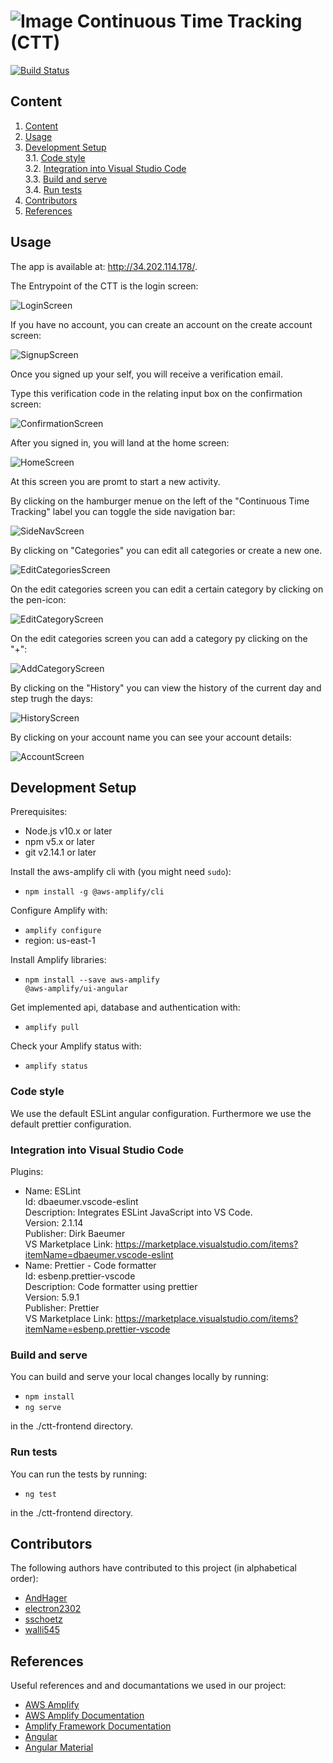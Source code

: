 # ![Image](./docs/cttIcon.svg) Continuous Time Tracking (CTT)

[![Build Status](https://drone.dev.sart.solutions/api/badges/electron2302/continuous-time-tracking/status.svg?ref=refs/heads/develop)](https://drone.dev.sart.solutions/electron2302/continuous-time-tracking)

## Content

1. [Content](##Content)
2. [Usage](##Usage)
3. [Development Setup](##Development-Setup)  
   3.1. [Code style](###Code-style)  
   3.2. [Integration into Visual Studio Code](###Integration-into-Visual-Studio-Code)  
   3.3. [Build and serve](###Build-and-serve)  
   3.4. [Run tests](###Run-tests)
4. [Contributors](##Contributors)
5. [References](##References)

## Usage

The app is available at: http://34.202.114.178/.

The Entrypoint of the CTT is the login screen:

![LoginScreen](./docs/LoginScreen.png)

If you have no account, you can create an account on the create account screen:

![SignupScreen](./docs/SignupScreen.png)

Once you signed up your self, you will receive a verification email.

Type this verification code in the relating input box on the confirmation screen:

![ConfirmationScreen](./docs/ConfirmationScreen.png)

After you signed in, you will land at the home screen:

![HomeScreen](./docs/HomeScreen.png)

At this screen you are promt to start a new activity.

By clicking on the hamburger menue on the left of the "Continuous Time Tracking" label you can toggle the side navigation bar:

![SideNavScreen](./docs/SideNavScreen.png)

By clicking on "Categories" you can edit all categories or create a new one.

![EditCategoriesScreen](./docs/EditCategoriesScreen.png)

On the edit categories screen you can edit a certain category by clicking on the pen-icon:

![EditCategoryScreen](./docs/EditCategoryScreen.png)

On the edit categories screen you can add a category py clicking on the "+":

![AddCategoryScreen](./docs/AddCategoryScreen.png)

By clicking on the "History" you can view the history of the current day and step trugh the days:

![HistoryScreen](./docs/HistoryScreen.png)

By clicking on your account name you can see your account details:

![AccountScreen](./docs/AccountScreen.png)

## Development Setup

Prerequisites:

- Node.js v10.x or later
- npm v5.x or later
- git v2.14.1 or later

Install the aws-amplify cli with (you might need <code>sudo</code>):

- <code>npm install -g @aws-amplify/cli</code>

Configure Amplify with:

- <code>amplify configure</code>
- region: us-east-1

Install Amplify libraries:

- <code>npm install --save aws-amplify @aws-amplify/ui-angular</code>

Get implemented api, database and authentication with:

- <code>amplify pull</code>

Check your Amplify status with:

- <code>amplify status</code>

### Code style

We use the default ESLint angular configuration.
Furthermore we use the default prettier configuration.

### Integration into Visual Studio Code

Plugins:

- Name: ESLint \
  Id: dbaeumer.vscode-eslint \
  Description: Integrates ESLint JavaScript into VS Code. \
  Version: 2.1.14 \
  Publisher: Dirk Baeumer \
  VS Marketplace Link: https://marketplace.visualstudio.com/items?itemName=dbaeumer.vscode-eslint
- Name: Prettier - Code formatter \
  Id: esbenp.prettier-vscode \
  Description: Code formatter using prettier \
  Version: 5.9.1 \
  Publisher: Prettier \
  VS Marketplace Link: https://marketplace.visualstudio.com/items?itemName=esbenp.prettier-vscode

### Build and serve

You can build and serve your local changes locally by running:

- <code>npm install</code>
- <code>ng serve</code>

in the ./ctt-frontend directory.

### Run tests

You can run the tests by running:

- <code>ng test</code>

in the ./ctt-frontend directory.

## Contributors

The following authors have contributed to this project (in alphabetical order):

- [AndHager](https://github.com/AndHager)
- [electron2302](https://github.com/electron2302)
- [sschoetz](https://github.com/sschoetz)
- [walli545](https://github.com/walli545)

## References

Useful references and and documantations we used in our project:

- [AWS Amplify](https://aws.amazon.com/de/amplify/)
- [AWS Amplify Documentation](https://docs.aws.amazon.com/amplify/)
- [Amplify Framework Documentation](https://docs.amplify.aws/)
- [Angular](https://angular.io/)
- [Angular Material](https://material.angular.io/)
